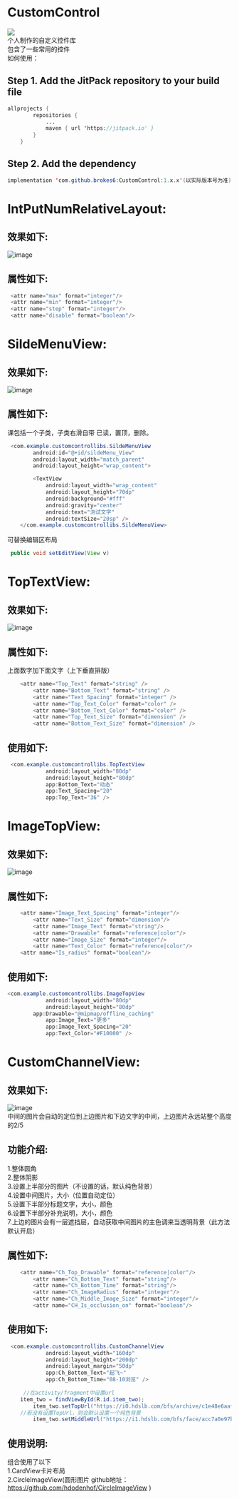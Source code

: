# CustomControl
[![](https://jitpack.io/v/brokes6/CustomControl.svg)](https://jitpack.io/#brokes6/CustomControl)<br>
个人制作的自定义控件库<br>
包含了一些常用的控件<br>
如何使用：<br>
## Step 1. Add the JitPack repository to your build file<br>
```Java
allprojects {
		repositories {
			...
			maven { url 'https://jitpack.io' }
		}
	}
```
## Step 2. Add the dependency<br>
```Java
implementation 'com.github.brokes6:CustomControl:1.x.x'(以实际版本号为准)
```
# IntPutNumRelativeLayout:<br>
## 效果如下:<br>
![image](https://github.com/brokes6/CustomControl/blob/master/CustomControlLibs/src/showresources/IntPutNumRelativeLayout.gif)<br>
## 属性如下:<br>
```Java
 <attr name="max" format="integer"/>
 <attr name="min" format="integer"/>
 <attr name="step" format="integer"/>
 <attr name="disable" format="boolean"/>
```
# SildeMenuView:<br>
## 效果如下:<br>
![image](https://github.com/brokes6/CustomControl/blob/master/CustomControlLibs/src/showresources/SildeMenuView.gif)<br>
## 属性如下:<br>
课包括一个子类，子类右滑自带 已读，置顶，删除。<br>
```Java
 <com.example.customcontrollibs.SildeMenuView
        android:id="@+id/sildeMenu_View"
        android:layout_width="match_parent"
        android:layout_height="wrap_content">

        <TextView
            android:layout_width="wrap_content"
            android:layout_height="70dp"
            android:background="#fff"
            android:gravity="center"
            android:text="测试文字"
            android:textSize="20sp" />
    </com.example.customcontrollibs.SildeMenuView>
```
可替换编辑区布局<br>
```Java
 public void setEditView(View v)
```
# TopTextView:<br>
## 效果如下:<br>
![image](https://github.com/brokes6/CustomControl/blob/master/CustomControlLibs/src/showresources/Image4.jpg)<br>
## 属性如下:<br>
上面数字加下面文字（上下垂直排版）<br>
```Java
 	<attr name="Top_Text" format="string" />
        <attr name="Bottom_Text" format="string" />
        <attr name="Text_Spacing" format="integer" />
        <attr name="Top_Text_Color" format="color" />
        <attr name="Bottom_Text_Color" format="color" />
        <attr name="Top_Text_Size" format="dimension" />
        <attr name="Bottom_Text_Size" format="dimension" />
```
## 使用如下:<br>
```Java
 <com.example.customcontrollibs.TopTextView
            android:layout_width="80dp"
            android:layout_height="80dp"
            app:Bottom_Text="动态"
            app:Text_Spacing="20"
            app:Top_Text="36" />
```
# ImageTopView:<br>
## 效果如下:<br>
![image](https://github.com/brokes6/CustomControl/blob/master/CustomControlLibs/src/showresources/image5.jpg)<br>
## 属性如下:<br>
```Java
 	<attr name="Image_Text_Spacing" format="integer"/>
        <attr name="Text_Size" format="dimension"/>
        <attr name="Image_Text" format="string"/>
        <attr name="Drawable" format="reference|color"/>
        <attr name="Image_Size" format="integer"/>
        <attr name="Text_Color" format="reference|color"/>
	<attr name="Is_radius" format="boolean"/>
```
## 使用如下:<br>
```Java
<com.example.customcontrollibs.ImageTopView
            android:layout_width="80dp"
            android:layout_height="80dp"
	    app:Drawable="@mipmap/offline_caching"
            app:Image_Text="更多"
            app:Image_Text_Spacing="20"
            app:Text_Color="#F10000" />
```
# CustomChannelView:<br>
## 效果如下:<br>
![image](https://github.com/brokes6/CustomControl/blob/master/CustomControlLibs/src/showresources/image6.jpg)<br>
中间的图片会自动的定位到上边图片和下边文字的中间，上边图片永远站整个高度的2/5<br>
## 功能介绍:<br>
1.整体圆角<br>
2.整体阴影<br>
3.设置上半部分的图片（不设置的话，默认纯色背景）<br>
4.设置中间图片，大小（位置自动定位）<br>
5.设置下半部分标题文字，大小，颜色<br>
6.设置下半部分补充说明，大小，颜色<br>
7.上边的图片会有一层遮挡层，自动获取中间图片的主色调来当透明背景（此方法默认开启）
## 属性如下:<br>
```Java
 	<attr name="Ch_Top_Drawable" format="reference|color"/>
        <attr name="Ch_Bottom_Text" format="string"/>
        <attr name="Ch_Bottom_Time" format="string"/>
        <attr name="Ch_ImageRadius" format="integer"/>
        <attr name="Ch_Middle_Image_Size" format="integer"/>
        <attr name="CH_Is_occlusion_on" format="boolean"/>
```
## 使用如下:<br>
```Java
 <com.example.customcontrollibs.CustomChannelView
            android:layout_width="160dp"
            android:layout_height="200dp"
            android:layout_margin="50dp"
            app:Ch_Bottom_Text="起飞~"
            app:Ch_Bottom_Time="08-10浏览" />
	    
	 //在activity/fragment中设置url
	item_two = findViewById(R.id.item_two);
        item_two.setTopUrl("https://i0.hdslb.com/bfs/archive/c1e48e6aaf5e2eb430de9e9c635cb626103c0bef.jpg@412w_232h_1c_100q.jpg");
	//若没有设置TopUrl，则会默认设置一个纯色背景
        item_two.setMiddleUrl("https://i1.hdslb.com/bfs/face/acc7a0e97bf9f6c4d047777e40270a39bc7f4f7d.jpg");
```
## 使用说明:<br>
组合使用了以下<br>
1.CardView卡片布局<br>
2.CircleImageView(圆形图片 github地址：https://github.com/hdodenhof/CircleImageView )<br>
